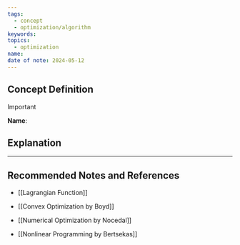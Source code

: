 ```yaml
---
tags:
  - concept
  - optimization/algorithm
keywords: 
topics:
  - optimization
name: 
date of note: 2024-05-12
---
```


## Concept Definition

>[!important]
>**Name**: 



## Explanation





-----------
##  Recommended Notes and References

- [[Lagrangian Function]]

- [[Convex Optimization by Boyd]]
- [[Numerical Optimization by Nocedal]]
- [[Nonlinear Programming by Bertsekas]]